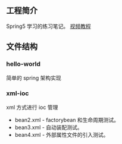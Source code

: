 ## 工程简介

Spring5 学习的练习笔记。
[视频教程](https://www.bilibili.com/video/BV1Vf4y127N5?p=1)

## 文件结构

### hello-world 

简单的 spring 架构实现

### xml-ioc 

xml 方式进行 ioc 管理
+ bean2.xml - factorybean 和生命周期测试。
+ bean3.xml - 自动装配测试。
+ bean4.xml - 外部属性文件的引入测试。

